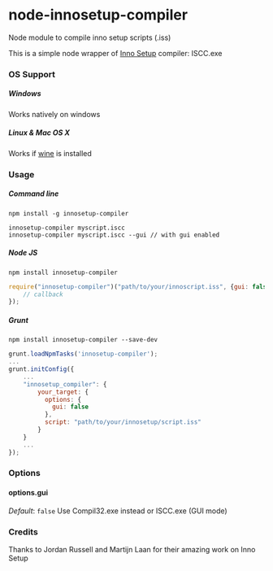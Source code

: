 node-innosetup-compiler
=======================

Node module to compile inno setup scripts (.iss)

This is a simple node wrapper of [Inno Setup](http://www.jrsoftware.org/isinfo.php) compiler: ISCC.exe

### OS Support

##### Windows

Works natively on windows

##### Linux & Mac OS X

Works if [wine](www.winehq.org) is installed

### Usage

##### Command line

```shell
npm install -g innosetup-compiler
```

```shell
innosetup-compiler myscript.iscc
innosetup-compiler myscript.iscc --gui // with gui enabled
```

##### Node JS

```shell
npm install innosetup-compiler
```

```javascript
require("innosetup-compiler")("path/to/your/innoscript.iss", {gui: false}, function(error) {
	// callback
});
```

##### Grunt

```shell
npm install innosetup-compiler --save-dev
```

```javascript
grunt.loadNpmTasks('innosetup-compiler');
...
grunt.initConfig({
	...
	"innosetup_compiler": {
		your_target: {
		  options: {
		    gui: false
		  },
		  script: "path/to/your/innosetup/script.iss"
		}
	}
	...
});
```

### Options

#### options.gui
_Default_: `false`
Use Compil32.exe instead or ISCC.exe (GUI mode)


### Credits

Thanks to Jordan Russell and Martijn Laan for their amazing work on Inno Setup